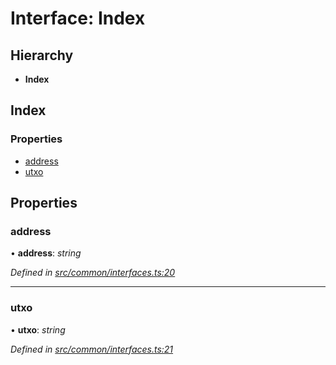 # Interface: Index

## Hierarchy

- **Index**

## Index

### Properties

- [address](common_interfaces.index#address)
- [utxo](common_interfaces.index#utxo)

## Properties

### address

• **address**: _string_

_Defined in [src/common/interfaces.ts:20](https://github.com/chain4travel/caminojs/blob/3883166/src/common/interfaces.ts#L20)_

---

### utxo

• **utxo**: _string_

_Defined in [src/common/interfaces.ts:21](https://github.com/chain4travel/caminojs/blob/3883166/src/common/interfaces.ts#L21)_
